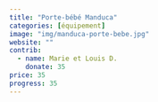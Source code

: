 ```yaml
---
title: "Porte-bébé Manduca"
categories: [équipement]
image: "img/manduca-porte-bebe.jpg"
website: ""
contrib:
  - name: Marie et Louis D.
    donate: 35
price: 35
progress: 35
---
```

